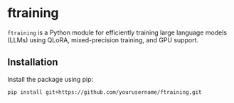# ftraining

`ftraining` is a Python module for efficiently training large language models (LLMs) using QLoRA, mixed-precision training, and GPU support.

## Installation

Install the package using pip:

```bash
pip install git+https://github.com/yourusername/ftraining.git
